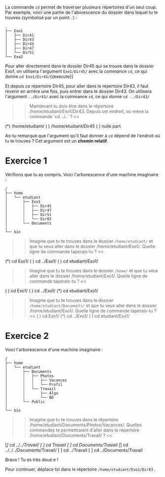 
La commande `cd` permet de traverser plusieurs répertoires d'un seul coup.
Par exemple, voici une partie de l'aborescence du dossier dans lequel tu te trouves (symbolisé par un point `.`) :
```
.
├── Exo1
│   ├── Dir41
│   ├── Dir43
│   ├── Dir45
│   ├── Dir47
│   └── Dir51
└── Exo2
``` 

Pour aller directement dans le dossier Dir45 qui se trouve dans le dossier Exo1, on utilisera l'argument `Exo1/Dir45/` avec la commance `cd`, ce qui donne `cd Exo1/Dir45/`{{execute}}

Et depuis ce répertoire Dir45, pour aller dans le répertoire Dir43, il faut revenir en arrière une fois, puis entrer dans le dossier Dir43.
On utilisera l'argument `../Dir43/` avec la commance `cd`, ce qui donne `cd ../Dir43/`

>> Maintenant tu dois être dans le répertoire /home/etudiant/Exo1/Dir43. Depuis cet endroit, où mène la commande ̀ cd ../..` ? <<

(*) /home/etudiant/
( ) /home/etudiant/Dir45
( ) nulle part

As-tu remarqué que l'argument qu'il faut donner à `cd` dépend de l'endroit où tu te trouves ? Cet argument est un **chemin relatif**.

# Exercice 1

Vérifions que tu as compris. Voici l'arborescence d'une machine imaginaire :

```
/
├── home
│   └── etudiant
│       ├── Exo1
│       │   ├── Dir45
│       │   ├── Dir47
│       │   ├── Dir51
│       │   └── Dir83
│       └── Documents
│   
└── bin
``` 

>> Imagine que tu te trouves dans le dossier `/home/etudiant/` et que tu veux aller dans le dossier /home/etudiant/Exo1/. Quelle ligne de commande taperais-tu ? <<

(*) cd Exo1/
( ) cd ../Exo1/
( ) cd etudiant/Exo1/

>> Imagine que tu te trouves dans le dossier `/home/` et que tu veux aller dans le dossier /home/etudiant/Exo1/. Quelle ligne de commande taperais-tu ? <<

( ) cd Exo1/
( ) cd ../Exo1/
(*) cd etudiant/Exo1/

>> Imagine que tu te trouves dans le dossier `/home/etudiant/Documents/` et que tu veux aller dans le dossier /home/etudiant/Exo1/. Quelle ligne de commande taperais-tu ? <<
( ) cd Exo1/
(*) cd ../Exo1/
( ) cd etudiant/Exo1/

# Exercice 2

Voici l'arborescence d'une machine imaginaire :

```
/
├── home
│   └── etudiant
│       ├── Documents
│       │   ├── Photos
│       │   │   ├── Vacances
│       │   │   └── Profil
│       │   └── Travail
│       │       ├── Algo
│       │       └── BD
│       └── Public
│   
└── bin
``` 

>> Imagine que tu te trouves dans le répertoire /home/etudiant/Documents/Photos/Vacances/. Quelles commandes te permettraient d'aller dans le répertoire /home/etudiant/Documents/Travail/  ? <<

[*] cd ../../Travail/
[ ] cd Travail
[ ] cd Documents/Travail
[*] cd ../../../Documents/Travail/
[ ] cd ../Travail
[ ] cd ../Documents/Travail



Bravo ! Tu es très doué.e !

Pour continuer, déplace toi dans le répertoire `/home/etudiant/Exo1/Dir83` .
